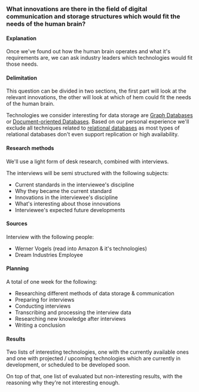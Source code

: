 ### What innovations are there in the field of digital communication and storage structures which would fit the needs of the human brain?

#### Explanation
Once we've found out how the human brain operates and what it's requirements are, we can ask industry leaders which technologies would fit those needs.

#### Delimitation
This question can be divided in two sections, the first part will look at the relevant innovations, the other will look at which of hem could fit the needs of the human brain.

Technologies we consider interesting for data storage are [Graph Databases](http://en.wikipedia.org/wiki/Graph_database) or [Document-oriented Databases](http://en.wikipedia.org/wiki/Document-oriented_database). Based on our personal experience we'll exclude all techniques related to [relational databases](http://en.wikipedia.org/wiki/Relational_database) as most types of relational databases don't even support replication or high availability.

#### Research methods
We'll use a light form of desk research, combined with interviews.

The interviews will be semi structured with the following subjects:
* Current standards in the interviewee's discipline
* Why they became the current standard
* Innovations in the interviewee's discipline
* What's interesting about those innovations
* Interviewee's expected future developments

#### Sources
Interview with the following people:
* Werner Vogels (read into Amazon & it's technologies)
* Dream Industries Employee

#### Planning
A total of one week for the following:
* Researching different methods of data storage & communication
* Preparing for interviews
* Conducting interviews
* Transcribing and processing the interview data
* Researching new knowledge after interviews
* Writing a conclusion

#### Results
Two lists of interesting technologies, one with the currently available ones and one with projected / upcoming technologies which are currently in development, or scheduled to be developed soon.

On top of that, one list of evaluated but non-interesting results, with the reasoning why they're not interesting enough.